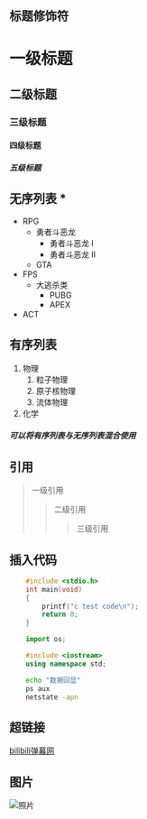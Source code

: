 
## 标题修饰符

# 一级标题
## 二级标题
### 三级标题
#### 四级标题
##### 五级标题

## 无序列表 *

* RPG
  * 勇者斗恶龙
    * 勇者斗恶龙 I
    * 勇者斗恶龙 II
  * GTA
* FPS
  * 大逃杀类
    * PUBG
    * APEX
* ACT

## 有序列表
1. 物理
   1. 粒子物理
   2. 原子核物理
   3. 流体物理
2. 化学

##### 可以将有序列表与无序列表混合使用

## 引用
> 一级引用
>> 二级引用
>>> 三级引用


## 插入代码

```c
	#include <stdio.h>
	int main(void)
	{
		printf("c test code\n");
		return 0;
	}
```

```python
	import os;
```

```cpp
	#include <iostream>
	using namespace std;
```

```bash
	echo "数据回显"
	ps aux
	netstate -apn
```

## 超链接

[bilibili弹幕网](https://www.bilibili.com "点击进入")

## 图片

![照片](C://Users//Lenovo//Desktop//1.png "机器人")




